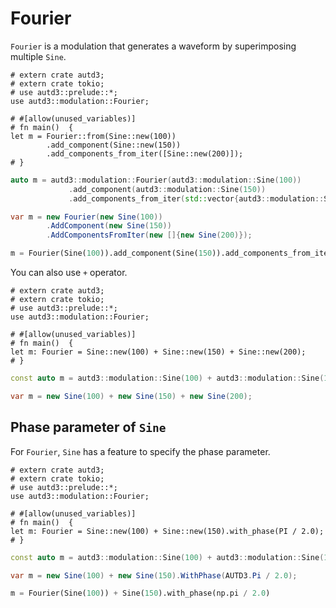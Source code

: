 # Fourier

`Fourier` is a modulation that generates a waveform by superimposing multiple `Sine`.

```rust,edition2021
# extern crate autd3;
# extern crate tokio;
# use autd3::prelude::*;
use autd3::modulation::Fourier;

# #[allow(unused_variables)]
# fn main()  {
let m = Fourier::from(Sine::new(100))
        .add_component(Sine::new(150))
        .add_components_from_iter([Sine::new(200)]);
# }
```

```cpp
auto m = autd3::modulation::Fourier(autd3::modulation::Sine(100))
             .add_component(autd3::modulation::Sine(150))
             .add_components_from_iter(std::vector{autd3::modulation::Sine(200)});
```

```cs
var m = new Fourier(new Sine(100))
        .AddComponent(new Sine(150))
        .AddComponentsFromIter(new []{new Sine(200)});
```

```python
m = Fourier(Sine(100)).add_component(Sine(150)).add_components_from_iter([Sine(200)])
```

You can also use `+` operator.

```rust,edition2021
# extern crate autd3;
# extern crate tokio;
# use autd3::prelude::*;
use autd3::modulation::Fourier;

# #[allow(unused_variables)]
# fn main()  {
let m: Fourier = Sine::new(100) + Sine::new(150) + Sine::new(200);
# }
```

```cpp
const auto m = autd3::modulation::Sine(100) + autd3::modulation::Sine(150) + autd3::modulation::Sine(200);
```

```cs
var m = new Sine(100) + new Sine(150) + new Sine(200);
```

## Phase parameter of `Sine`

For `Fourier`, `Sine` has a feature to specify the phase parameter.

```rust,edition2021
# extern crate autd3;
# extern crate tokio;
# use autd3::prelude::*;
use autd3::modulation::Fourier;

# #[allow(unused_variables)]
# fn main()  {
let m: Fourier = Sine::new(100) + Sine::new(150).with_phase(PI / 2.0);
# }
```

```cpp
const auto m = autd3::modulation::Sine(100) + autd3::modulation::Sine(150).with_phase(autd3::pi / 2.0);
```

```cs
var m = new Sine(100) + new Sine(150).WithPhase(AUTD3.Pi / 2.0);
```

```python
m = Fourier(Sine(100)) + Sine(150).with_phase(np.pi / 2.0)
```
